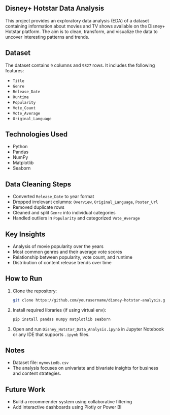 
## Disney+ Hotstar Data Analysis

This project provides an exploratory data analysis (EDA) of a dataset containing information about movies and TV shows available on the Disney+ Hotstar platform. The aim is to clean, transform, and visualize the data to uncover interesting patterns and trends.

## Dataset

The dataset contains `9` columns and `9827` rows. It includes the following features:

- `Title`
- `Genre`
- `Release_Date`
- `Runtime`
- `Popularity`
- `Vote_Count`
- `Vote_Average`
- `Original_Language`


##  Technologies Used

- Python
- Pandas
- NumPy
- Matplotlib
- Seaborn

## Data Cleaning Steps

- Converted `Release_Date` to year format
- Dropped irrelevant columns: `Overview`, `Original_Language`, `Poster_Url`
- Removed duplicate rows
- Cleaned and split `Genre` into individual categories
- Handled outliers in `Popularity` and categorized `Vote_Average`

## Key Insights

- Analysis of movie popularity over the years
- Most common genres and their average vote scores
- Relationship between popularity, vote count, and runtime
- Distribution of content release trends over time

## How to Run

1. Clone the repository:
   ```bash
   git clone https://github.com/yourusername/disney-hotstar-analysis.git
   ```
2. Install required libraries (if using virtual env):
   ```bash
   pip install pandas numpy matplotlib seaborn
   ```
3. Open and run `Disney_Hotstar_Data_Analysis.ipynb` in Jupyter Notebook or any IDE that supports `.ipynb` files.

## Notes

- Dataset file: `mymoviedb.csv`
- The analysis focuses on univariate and bivariate insights for business and content strategies.

## Future Work

- Build a recommender system using collaborative filtering
- Add interactive dashboards using Plotly or Power BI
